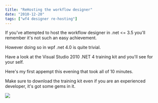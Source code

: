 ```yaml
---
title: "ReHosting the workflow designer"
date: "2010-12-20"
tags: ["wf4 designer re-hosting"]
---
```


If you've attempted to host the workflow designer in .net <= 3.5 you'll remember it's not such an easy achievement.

However doing so in wpf .net 4.0 is quite trivial.

Have a look at the Visual Studio 2010 .NET 4 training kit and you'll see for your self.

Here's my first appempt this evening that took all of 10 minutes.

Make sure to download the training kit even if you are an experienced developer, it's got some gems in it.

![](/blog/image.axd?picture=2010%2f12%2fwfrehost.jpg)
